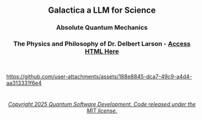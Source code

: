<br>

## <p align="center"> Galactica a LLM for Science
### <p align="center"> Absolute Quantum Mechanics
### <p align="center"> The Physics and Philosophy of Dr. Delbert Larson - [Access HTML Here](https://github.com/Quantum-Software-Development/HomoGallacticus/blob/a95f2c01ec64227021f662db4391cbbc5ccd08f4/Absolute%20Quantum%20Mechanics.html)
 
<br>

https://github.com/user-attachments/assets/188e8845-dca7-49c9-a4d4-aa313331f6e4





#

###### <p align="center"> [Copyright 2025 Quantum Software Development. Code released under the MIT license.](https://github.com/Quantum-Software-Development/README/blob/161b677c5a791f0ca8219b8e934f1cf353d5b85d/LICENSE)










